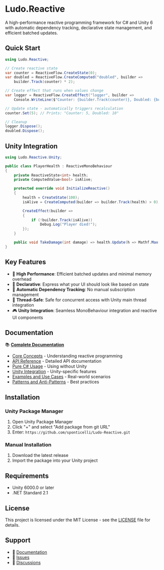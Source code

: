 # Ludo.Reactive

A high-performance reactive programming framework for C# and Unity 6 with automatic dependency tracking, declarative state management, and efficient batched updates.

## Quick Start

```csharp
using Ludo.Reactive;

// Create reactive state
var counter = ReactiveFlow.CreateState(0);
var doubled = ReactiveFlow.CreateComputed("doubled", builder =>
    builder.Track(counter) * 2);

// Create effect that runs when values change
var logger = ReactiveFlow.CreateEffect("logger", builder =>
    Console.WriteLine($"Counter: {builder.Track(counter)}, Doubled: {builder.Track(doubled)}"));

// Update state - automatically triggers recalculation
counter.Set(5); // Prints: "Counter: 5, Doubled: 10"

// Cleanup
logger.Dispose();
doubled.Dispose();
```

## Unity Integration

```csharp
using Ludo.Reactive.Unity;

public class PlayerHealth : ReactiveMonoBehaviour
{
    private ReactiveState<int> health;
    private ComputedValue<bool> isAlive;

    protected override void InitializeReactive()
    {
        health = CreateState(100);
        isAlive = CreateComputed(builder => builder.Track(health) > 0);

        CreateEffect(builder =>
        {
            if (!builder.Track(isAlive))
                Debug.Log("Player died!");
        });
    }

    public void TakeDamage(int damage) => health.Update(h => Mathf.Max(0, h - damage));
}
```

## Key Features

- 🚀 **High Performance**: Efficient batched updates and minimal memory overhead
- 🎯 **Declarative**: Express what your UI should look like based on state
- 🔄 **Automatic Dependency Tracking**: No manual subscription management
- 🧵 **Thread-Safe**: Safe for concurrent access with Unity main thread integration
- 🎮 **Unity Integration**: Seamless MonoBehaviour integration and reactive UI components

## Documentation

📚 **[Complete Documentation](Documentation/README.md)**

- [Core Concepts](Documentation/Concepts.md) - Understanding reactive programming
- [API Reference](Documentation/API-Reference.md) - Detailed API documentation
- [Pure C# Usage](Documentation/Pure-CSharp-Usage.md) - Using without Unity
- [Unity Integration](Documentation/Unity-Integration.md) - Unity-specific features
- [Examples and Use Cases](Documentation/Examples-and-UseCases.md) - Real-world scenarios
- [Patterns and Anti-Patterns](Documentation/Patterns-and-AntiPatterns.md) - Best practices

## Installation

### Unity Package Manager
1. Open Unity Package Manager
2. Click "+" and select "Add package from git URL"
3. Enter: `https://github.com/sponticelli/Ludo-Reactive.git`

### Manual Installation
1. Download the latest release
2. Import the package into your Unity project

## Requirements

- Unity 6000.0 or later
- .NET Standard 2.1

## License

This project is licensed under the MIT License - see the [LICENSE](LICENSE) file for details.

## Support

- 📖 [Documentation](Documentation/README.md)
- 🐛 [Issues](https://github.com/sponticelli/Ludo-Reactive/issues)
- 💬 [Discussions](https://github.com/sponticelli/Ludo-Reactive/discussions)
